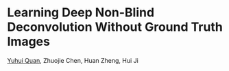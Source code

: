 # Learning Deep Non-Blind Deconvolution Without Ground Truth Images

[Yuhui Quan](https://csyhquan.github.io/), Zhuojie Chen, Huan Zheng, Hui Ji
